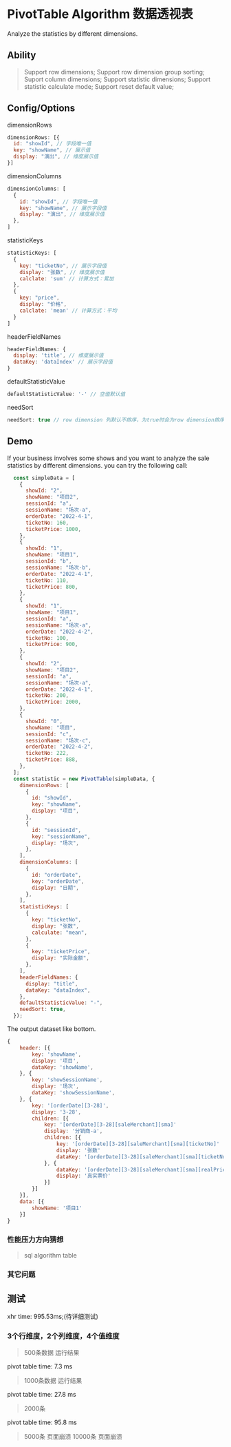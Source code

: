 
# PivotTable Algorithm 数据透视表

Analyze the statistics by different dimensions.

## Ability

> Support row dimensions;
> Support row dimension group sorting;
> Suport column dimensions;
> Support statistic dimensions;
> Support statistic calculate mode;
> Support reset default value;

## Config/Options

dimensionRows

``` javascript
dimensionRows: [{
  id: "showId", // 字段唯一值
  key: "showName", // 展示值
  display: "演出", // 维度展示值
}]
```

dimensionColumns

``` javascript
dimensionColumns: [
  {
    id: "showId", // 字段唯一值
    key: "showName", // 展示字段值
    display: "演出", // 维度展示值
  },
]
```

statisticKeys

``` javascript
statisticKeys: [
  {
    key: "ticketNo", // 展示字段值
    display: "张数", // 维度展示值
    calclate: 'sum' // 计算方式：累加
  },
  {
    key: "price",
    display: "价格",
    calclate: 'mean' // 计算方式：平均
  }
]
```

headerFieldNames

``` javascript
headerFieldNames: {
  display: 'title', // 维度展示值
  dataKey: 'dataIndex' // 展示字段值
}
```

defaultStatisticValue

``` javascript
defaultStatisticValue: '-' // 空值默认值
```

needSort

``` javascript
needSort: true // row dimension 列默认不排序，为true时会为row dimension排序
```

## Demo

If your business involves some shows and you want to analyze the sale statistics by different dimensions. you can try the following call:

``` javascript
  const simpleData = [
    {
      showId: "2",
      showName: "项目2",
      sessionId: "a",
      sessionName: "场次-a",
      orderDate: "2022-4-1",
      ticketNo: 160,
      ticketPrice: 1000,
    },
    {
      showId: "1",
      showName: "项目1",
      sessionId: "b",
      sessionName: "场次-b",
      orderDate: "2022-4-1",
      ticketNo: 110,
      ticketPrice: 800,
    },
    {
      showId: "1",
      showName: "项目1",
      sessionId: "a",
      sessionName: "场次-a",
      orderDate: "2022-4-2",
      ticketNo: 100,
      ticketPrice: 900,
    },
    {
      showId: "2",
      showName: "项目2",
      sessionId: "a",
      sessionName: "场次-a",
      orderDate: "2022-4-1",
      ticketNo: 200,
      ticketPrice: 2000,
    },
    {
      showId: "0",
      showName: "项目",
      sessionId: "c",
      sessionName: "场次-c",
      orderDate: "2022-4-2",
      ticketNo: 222,
      ticketPrice: 888,
    },
  ];
  const statistic = new PivotTable(simpleData, {
    dimensionRows: [
      {
        id: "showId",
        key: "showName",
        display: "项目",
      },
      {
        id: "sessionId",
        key: "sessionName",
        display: "场次",
      },
    ],
    dimensionColumns: [
      {
        id: "orderDate",
        key: "orderDate",
        display: "日期",
      },
    ],
    statisticKeys: [
      {
        key: "ticketNo",
        display: "张数",
        calculate: "mean",
      },
      {
        key: "ticketPrice",
        display: "实际金额",
      },
    ],
    headerFieldNames: {
      display: "title",
      dataKey: "dataIndex",
    },
    defaultStatisticValue: "-",
    needSort: true,
  });
```

The output dataset like bottom.

``` js
{
    header: [{
        key: 'showName',
        display: '项目',
        dataKey: 'showName',
    }, {
        key: 'showSessionName',
        display: '场次',
        dataKey: 'showSessionName',
    }, {
        key: '[orderDate][3-28]',
        display: '3-28',
        children: [{
            key: '[orderDate][3-28][saleMerchant][sma]'
            display: '分销商-a',
            children: [{
                key: '[orderDate][3-28][saleMerchant][sma][ticketNo]'
                display: '张数'
                dataKey: '[orderDate][3-28][saleMerchant][sma][ticketNo]',
            }, {
                dataKey: '[orderDate][3-28][saleMerchant][sma][realPrice]',
                display: '真实票价'
            }]
        }]
    }],
    data: [{
        showName: '项目1'
    }]
}
```

### 性能压力方向猜想

> sql
> algorithm
> table

### 其它问题

## 测试

xhr time: 995.53ms;(待详细测试)

### 3个行维度，2个列维度，4个值维度

> 500条数据 运行结果

pivot table time: 7.3 ms

> 1000条数据 运行结果

pivot table time: 27.8 ms

> 2000条

pivot table time: 95.8 ms

> 5000条 页面崩溃
> 10000条 页面崩溃
